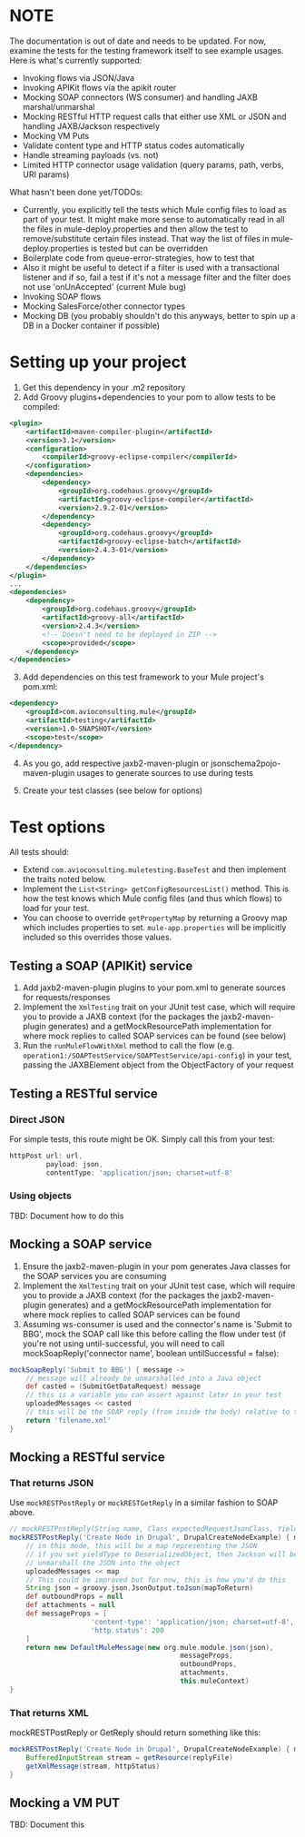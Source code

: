 # NOTE

The documentation is out of date and needs to be updated. For now, examine the tests for the testing framework itself to see example usages. Here is what's currently supported:
* Invoking flows via JSON/Java
* Invoking APIKit flows via the apikit router
* Mocking SOAP connectors (WS consumer) and handling JAXB marshal/unmarshal
* Mocking RESTful HTTP request calls that either use XML or JSON and handling JAXB/Jackson respectively
* Mocking VM Puts
* Validate content type and HTTP status codes automatically
* Handle streaming payloads (vs. not)
* Limited HTTP connector usage validation (query params, path, verbs, URI params)

What hasn't been done yet/TODOs:
* Currently, you explicitly tell the tests which Mule config files to load as part of your test. It might make more sense to automatically read in all the files in mule-deploy.properties and then allow the test to remove/substitute certain files instead. That way the list of files in mule-deploy.properties is tested but can be overridden
* Boilerplate code from queue-error-strategies, how to test that
* Also it might be useful to detect if a filter is used with a transactional listener and if so, fail a test if it's not a message filter and the filter does not use 'onUnAccepted' (current Mule bug)
* Invoking SOAP flows
* Mocking SalesForce/other connector types
* Mocking DB (you probably shouldn't do this anyways, better to spin up a DB in a Docker container if possible)

# Setting up your project


1. Get this dependency in your .m2 repository
2. Add Groovy plugins+dependencies to your pom to allow tests to be compiled:
```xml
<plugin>
    <artifactId>maven-compiler-plugin</artifactId>
    <version>3.1</version>
    <configuration>
        <compilerId>groovy-eclipse-compiler</compilerId>
    </configuration>
    <dependencies>
        <dependency>
            <groupId>org.codehaus.groovy</groupId>
            <artifactId>groovy-eclipse-compiler</artifactId>
            <version>2.9.2-01</version>
        </dependency>
        <dependency>
            <groupId>org.codehaus.groovy</groupId>
            <artifactId>groovy-eclipse-batch</artifactId>
            <version>2.4.3-01</version>
        </dependency>
    </dependencies>
</plugin>
...
<dependencies>
    <dependency>
        <groupId>org.codehaus.groovy</groupId>
        <artifactId>groovy-all</artifactId>
        <version>2.4.3</version>
        <!-- Doesn't need to be deployed in ZIP -->
        <scope>provided</scope>
    </dependency>
</dependencies>

```
3. Add dependencies on this test framework to your Mule project's pom.xml:
```xml
<dependency>
    <groupId>com.avioconsulting.mule</groupId>
    <artifactId>testing</artifactId>
    <version>1.0-SNAPSHOT</version>
    <scope>test</scope>
</dependency>
```
4. As you go, add respective jaxb2-maven-plugin or jsonschema2pojo-maven-plugin usages to generate sources to use during tests
 
5. Create your test classes (see below for options)

# Test options

All tests should:
* Extend `com.avioconsulting.muletesting.BaseTest` and then implement the traits noted below.
* Implement the `List<String> getConfigResourcesList()` method. This is how the test knows which Mule config files (and thus which flows) to load for your test.
* You can choose to override `getPropertyMap` by returning a Groovy map which includes properties to set. `mule-app.properties` will be implicitly included so this overrides those values.

## Testing a SOAP (APIKit) service

1. Add jaxb2-maven-plugin plugins to your pom.xml to generate sources for requests/responses
2. Implement the `XmlTesting` trait on your JUnit test case, which will require you to provide a JAXB context (for the packages the jaxb2-maven-plugin generates) and a getMockResourcePath implementation for where mock replies to called SOAP services can be found (see below)
3. Run the `runMuleFlowWithXml` method to call the flow (e.g. `operation1:/SOAPTestService/SOAPTestService/api-config`) in your test, passing the JAXBElement object from the ObjectFactory of your request

## Testing a RESTful service

### Direct JSON

For simple tests, this route might be OK. Simply call this from your test:

```groovy
httpPost url: url,
         payload: json,
         contentType: 'application/json; charset=utf-8'
```

### Using objects

TBD: Document how to do this

## Mocking a SOAP service

1. Ensure the jaxb2-maven-plugin in your pom generates Java classes for the SOAP services you are consuming
2. Implement the `XmlTesting` trait on your JUnit test case, which will require you to provide a JAXB context (for the packages the jaxb2-maven-plugin generates) and a getMockResourcePath implementation for where mock replies to called SOAP services can be found
3. Assuming ws-consumer is used and the connector's name is 'Submit to BBG', mock the SOAP call like this before calling the flow under test (if you're not using until-successful, you will need to call mockSoapReply('connector name', boolean untilSuccessful = false):
```groovy
mockSoapReply('Submit to BBG') { message ->
    // message will already be unmarshalled into a Java object
    def casted = (SubmitGetDataRequest) message
    // this is a variable you can assert against later in your test
    uploadedMessages << casted
    // this will be the SOAP reply (from inside the body) relative to the path from the getMockResourcePath method
    return 'filename.xml'
}
```

## Mocking a RESTful service

### That returns JSON

Use `mockRESTPostReply` or `mockRESTGetReply` in a similar fashion to SOAP above.

```groovy
// mockRESTPostReply(String name, Class expectedRequestJsonClass, YieldType yieldType = YieldType.Map, testClosure)
mockRESTPostReply('Create Node in Drupal', DrupalCreateNodeExample) { map ->
    // in this mode, this will be a map representing the JSON
    // if you set yieldType to DeserializedObject, then Jackson will be used to
    // unmarshall the JSON into the object
    uploadedMessages << map
    // This could be improved but for now, this is how you'd do this
    String json = groovy.json.JsonOutput.toJson(mapToReturn)
    def outboundProps = null
    def attachments = null
    def messageProps = [
                    'content-type': 'application/json; charset=utf-8',
                    'http.status': 200
    ]    
    return new DefaultMuleMessage(new org.mule.module.json(json),
                                          messageProps,
                                          outboundProps,
                                          attachments,
                                          this.muleContext) 
}
```

### That returns XML

mockRESTPostReply or GetReply should return something like this:

```groovy
mockRESTPostReply('Create Node in Drupal', DrupalCreateNodeExample) { map ->
    BufferedInputStream stream = getResource(replyFile)
    getXmlMessage(stream, httpStatus)
}
```

## Mocking a VM PUT

TBD: Document this